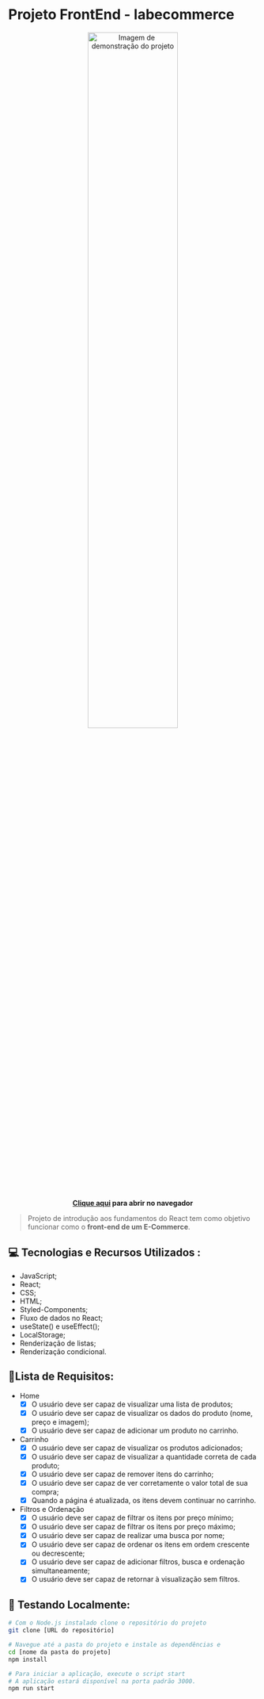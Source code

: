 # Projeto FrontEnd - labecommerce

<div align="center">
<img src="https://github.com/falcaomm/labecommerce-frontend/assets/108558119/425352b3-38f2-46f8-a94d-de6706a0663b" alt="Imagem de demonstração do projeto" width="60%">
<b><p><a href="https://falcaomm-labecommercefront.surge.sh/">Clique aqui</a> para abrir no navegador<p/></b>
</div>

> Projeto de introdução aos fundamentos do React tem como objetivo funcionar como o **front-end de um E-Commerce**.

## 💻 Tecnologias e Recursos Utilizados : 
* JavaScript;
* React;
* CSS;
* HTML;
* Styled-Components;
* Fluxo de dados no React;
* useState() e useEffect();
* LocalStorage;
* Renderização de listas;
* Renderização condicional.

## 📝Lista de Requisitos:
- Home 
    - [x]  O usuário deve ser capaz de visualizar uma lista de produtos;
    - [x]  O usuário deve ser capaz de visualizar os dados do produto (nome, preço e imagem);
    - [x]  O usuário deve ser capaz de adicionar um produto no carrinho.
- Carrinho
    - [x]  O usuário deve ser capaz de visualizar os produtos adicionados;
    - [x]  O usuário deve ser capaz de visualizar a quantidade correta de cada produto;
    - [x]  O usuário deve ser capaz de remover itens do carrinho;
    - [x]  O usuário deve ser capaz de ver corretamente o valor total de sua compra;
    - [x]  Quando a página é atualizada, os itens devem continuar no carrinho.
- Filtros e Ordenação
    - [x]  O usuário deve ser capaz de filtrar os itens por preço mínimo;
    - [x]  O usuário deve ser capaz de filtrar os itens por preço máximo;
    - [x]  O usuário deve ser capaz de realizar uma busca por nome;
    - [x]  O usuário deve ser capaz de ordenar os itens em ordem crescente ou decrescente;
    - [x]  O usuário deve ser capaz de adicionar  filtros, busca e ordenação simultaneamente;
    - [x]  O usuário deve ser capaz de retornar à visualização sem filtros.

## 🧪 Testando Localmente:

```bash
# Com o Node.js instalado clone o repositório do projeto
git clone [URL do repositório]

# Navegue até a pasta do projeto e instale as dependências e 
cd [nome da pasta do projeto]
npm install

# Para iniciar a aplicação, execute o script start
# A aplicação estará disponível na porta padrão 3000.
npm run start
```

